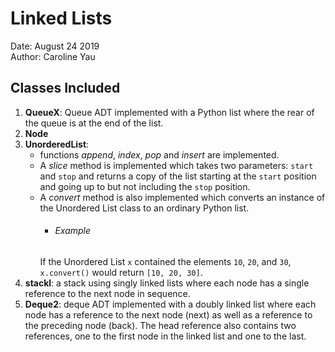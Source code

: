 # Linked Lists
Date: August 24 2019</br>
Author: Caroline Yau</br>

## Classes Included
1. **QueueX**: Queue ADT implemented with a Python list where the rear of the queue is at the end of the list. 
2. **Node**
3. **UnorderedList**: 
   - functions *append*, *index*, *pop* and *insert* are implemented. 
   - A *slice* method is implemented which takes two parameters: `start` and `stop` and returns a copy of the list starting at the `start` position and going up to but not including the `stop` position. 
   - A *convert* method is also implemented which converts an instance of the Unordered List class to an ordinary Python list.
     - ###### Example  
     If the Unordered List `x` contained the elements `10`, `20`, and `30`, `x.convert()` would return `[10, 20, 30]`.
4. **stackl**: a stack using singly linked lists where each node has a single reference to the next node in sequence.
5. **Deque2**: deque ADT implemented with a doubly linked list where each node has a reference to the next node (next) as well as a reference to the preceding node (back). The head reference also contains two references, one to the first node in the linked list and one to the last. 
